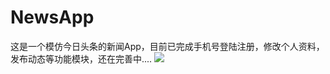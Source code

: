 # NewsApp
这是一个模仿今日头条的新闻App，目前已完成手机号登陆注册，修改个人资料，发布动态等功能模块，还在完善中....
![](/Users/alexanderlee/Downloads/7C980442-D08D-4C1D-B8BD-F1A3D7D2BA61.png)
